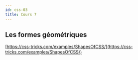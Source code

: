 ```yaml
---
id: css-03
title: Cours 7
---
```


## Les formes géométriques

[https://css-tricks.com/examples/ShapesOfCSS/](https://css-tricks.com/examples/ShapesOfCSS/)
